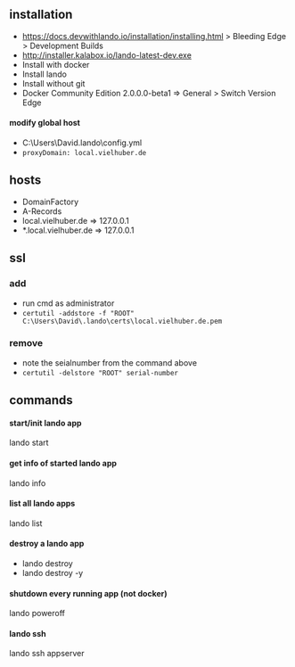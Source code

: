 ## installation
- https://docs.devwithlando.io/installation/installing.html > Bleeding Edge > Development Builds
- http://installer.kalabox.io/lando-latest-dev.exe
- Install with docker
- Install lando
- Install without git
- Docker Community Edition 2.0.0.0-beta1 => General > Switch Version Edge

#### modify global host
- C:\Users\David\.lando\config.yml
- ```proxyDomain: local.vielhuber.de```

## hosts
- DomainFactory
- A-Records
- local.vielhuber.de => 127.0.0.1
- *.local.vielhuber.de => 127.0.0.1

## ssl

### add
- run cmd as administrator
- ```certutil -addstore -f "ROOT" C:\Users\David\.lando\certs\local.vielhuber.de.pem```
### remove
- note the seialnumber from the command above
- ```certutil -delstore "ROOT" serial-number```


## commands

#### start/init lando app
lando start

#### get info of started lando app
lando info

#### list all lando apps
lando list

#### destroy a lando app
- lando destroy
- lando destroy -y

#### shutdown every running app (not docker)
lando poweroff

#### lando ssh
lando ssh appserver